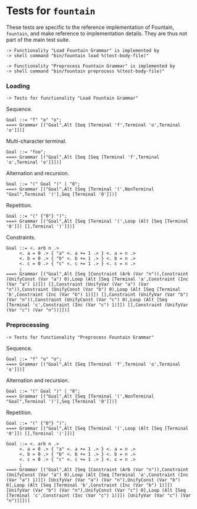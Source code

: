 Tests for `fountain`
====================

These tests are specific to the reference implementation
of Fountain, `fountain`, and make reference to implementation
details.  They are thus not part of the main test suite.

    -> Functionality "Load Fountain Grammar" is implemented by
    -> shell command "bin/fountain load %(test-body-file)"

    -> Functionality "Preprocess Fountain Grammar" is implemented by
    -> shell command "bin/fountain preprocess %(test-body-file)"

### Loading

    -> Tests for functionality "Load Fountain Grammar"

Sequence.

    Goal ::= "f" "o" "o";
    ===> Grammar [("Goal",Alt [Seq [Terminal 'f',Terminal 'o',Terminal 'o']])]

Multi-character terminal.

    Goal ::= "foo";
    ===> Grammar [("Goal",Alt [Seq [Seq [Terminal 'f',Terminal 'o',Terminal 'o']]])]

Alternation and recursion.

    Goal ::= "(" Goal ")" | "0";
    ===> Grammar [("Goal",Alt [Seq [Terminal '(',NonTerminal "Goal",Terminal ')'],Seq [Terminal '0']])]

Repetition.

    Goal ::= "(" {"0"} ")";
    ===> Grammar [("Goal",Alt [Seq [Terminal '(',Loop (Alt [Seq [Terminal '0']]) [],Terminal ')']])]

Constraints.

    Goal ::= <. arb n .>
         <. a = 0 .> { "a" <. a += 1 .> } <. a = n .>
         <. b = 0 .> { "b" <. b += 1 .> } <. b = n .>
         <. c = 0 .> { "c" <. c += 1 .> } <. c = n .>
         ;
    ===> Grammar [("Goal",Alt [Seq [Constraint (Arb (Var "n")),Constraint (UnifyConst (Var "a") 0),Loop (Alt [Seq [Terminal 'a',Constraint (Inc (Var "a") 1)]]) [],Constraint (UnifyVar (Var "a") (Var "n")),Constraint (UnifyConst (Var "b") 0),Loop (Alt [Seq [Terminal 'b',Constraint (Inc (Var "b") 1)]]) [],Constraint (UnifyVar (Var "b") (Var "n")),Constraint (UnifyConst (Var "c") 0),Loop (Alt [Seq [Terminal 'c',Constraint (Inc (Var "c") 1)]]) [],Constraint (UnifyVar (Var "c") (Var "n"))]])]

### Preprocessing

    -> Tests for functionality "Preprocess Fountain Grammar"

Sequence.

    Goal ::= "f" "o" "o";
    ===> Grammar [("Goal",Alt [Seq [Terminal 'f',Terminal 'o',Terminal 'o']])]

Alternation and recursion.

    Goal ::= "(" Goal ")" | "0";
    ===> Grammar [("Goal",Alt [Seq [Terminal '(',NonTerminal "Goal",Terminal ')'],Seq [Terminal '0']])]

Repetition.

    Goal ::= "(" {"0"} ")";
    ===> Grammar [("Goal",Alt [Seq [Terminal '(',Loop (Alt [Seq [Terminal '0']]) [],Terminal ')']])]

    Goal ::= <. arb n .>
         <. a = 0 .> { "a" <. a += 1 .> } <. a = n .>
         <. b = 0 .> { "b" <. b += 1 .> } <. b = n .>
         <. c = 0 .> { "c" <. c += 1 .> } <. c = n .>
         ;
    ===> Grammar [("Goal",Alt [Seq [Constraint (Arb (Var "n")),Constraint (UnifyConst (Var "a") 0),Loop (Alt [Seq [Terminal 'a',Constraint (Inc (Var "a") 1)]]) [UnifyVar (Var "a") (Var "n"),UnifyConst (Var "b") 0],Loop (Alt [Seq [Terminal 'b',Constraint (Inc (Var "b") 1)]]) [UnifyVar (Var "b") (Var "n"),UnifyConst (Var "c") 0],Loop (Alt [Seq [Terminal 'c',Constraint (Inc (Var "c") 1)]]) [UnifyVar (Var "c") (Var "n")]]])]
